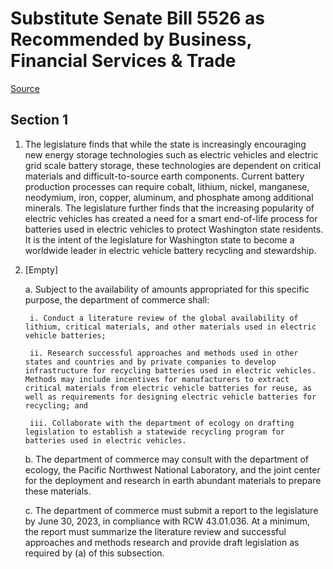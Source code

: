 # Substitute Senate Bill 5526 as Recommended by Business, Financial Services & Trade

[Source](http://lawfilesext.leg.wa.gov/biennium/2021-22/Pdf/Bills/Senate%20Bills/5526-S.pdf)
## Section 1
1. The legislature finds that while the state is increasingly encouraging new energy storage technologies such as electric vehicles and electric grid scale battery storage, these technologies are dependent on critical materials and difficult-to-source earth components. Current battery production processes can require cobalt, lithium, nickel, manganese, neodymium, iron, copper, aluminum, and phosphate among additional minerals. The legislature further finds that the increasing popularity of electric vehicles has created a need for a smart end-of-life process for batteries used in electric vehicles to protect Washington state residents. It is the intent of the legislature for Washington state to become a worldwide leader in electric vehicle battery recycling and stewardship.

2. [Empty]

    a. Subject to the availability of amounts appropriated for this specific purpose, the department of commerce shall:

        i. Conduct a literature review of the global availability of lithium, critical materials, and other materials used in electric vehicle batteries;

        ii. Research successful approaches and methods used in other states and countries and by private companies to develop infrastructure for recycling batteries used in electric vehicles. Methods may include incentives for manufacturers to extract critical materials from electric vehicle batteries for reuse, as well as requirements for designing electric vehicle batteries for recycling; and

        iii. Collaborate with the department of ecology on drafting legislation to establish a statewide recycling program for batteries used in electric vehicles.

    b. The department of commerce may consult with the department of ecology, the Pacific Northwest National Laboratory, and the joint center for the deployment and research in earth abundant materials to prepare these materials.

    c. The department of commerce must submit a report to the legislature by June 30, 2023, in compliance with RCW 43.01.036. At a minimum, the report must summarize the literature review and successful approaches and methods research and provide draft legislation as required by (a) of this subsection.

